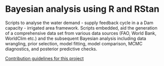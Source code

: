 # Bayesian analysis using R and RStan
Scripts  to  analyse  the  water  demand  -  supply  feedback  cycle  in  a  a  Dam  capacity  -  irrigated  area
framework.  Scripts embedded, aid the generation of a comprehensive data set from various data sources
(FAO, World Bank, WorldClim etc.)  and the subsequent Bayesian analysis including data wrangling,
prior selection, model fitting, model comparison, MCMC diagnostics, and posterior predictive checks.

[Contribution guidelines for this project](AppliedStats_bayes/app_bayesian_stats.Rmd)
